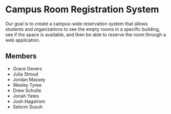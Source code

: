 # Campus Room Registration System
Our goal is to create a campus-wide reservation system that allows students and organizations to see the empty rooms in a specific building, see if the space is available, and then be able to reserve the room through a web application.


## Members
- Grace Gevers
- Julia Stroud
- Jordan Massey
- Wesley Tyree
- Drew Schulte
- Jonah Yates
- Josh Hagstrom
- Selorm Sosuh
